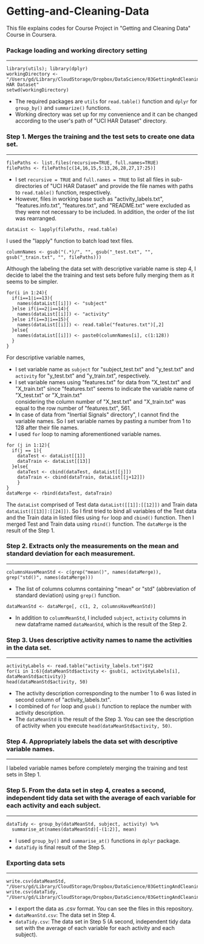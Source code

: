 # Getting-and-Cleaning-Data
This file explains codes for Course Project in "Getting and Cleaning Data" Course in Coursera.


### Package loading and working directory setting
-------------
```
library(utils); library(dplyr)
workingDirectory <- "/Users/gd/Library/CloudStorage/Dropbox/DataScience/03GettingAndCleaningData/Course/UCI HAR Dataset"
setwd(workingDirectory)
```
* The required packages are `utils` for `read.table()` function and `dplyr` for `group_by()` and `summarize()` functions.  
* Working directory was set up for my convenience and it can be changed according to the user's path of "UCI HAR Dataset" directory.

### Step 1. Merges the training and the test sets to create one data set.
-------------
```
filePaths <- list.files(recursive=TRUE, full.names=TRUE)
filePaths <- filePaths[c(14,16,15,5:13,26,28,27,17:25)]
```
* I set `recursive = TRUE` and `full.names = TRUE` to list all files in sub-directories of "UCI HAR Dataset" and provide the file names with paths to `read.table()` function, respectively. 
* However, files in working base such as "activity_labels.txt", "features.info.txt", "features.txt", and "README.txt" were excluded as they were not necessary to be included. In addition, the order of the list was rearranged.
```
dataList <- lapply(filePaths, read.table)
```
I used the "lapply" function to batch load text files.
```
columnNames <- gsub("(.*)/", "", gsub("_test.txt", "", gsub("_train.txt", "", filePaths)))
```
Although the labeling the data set with descriptive variable name is step 4, 
I decide to label the the training and test sets before fully merging them as it seems to be simpler.
```
for(i in 1:24){
  if(i==1|i==13){
    names(dataList[[i]]) <- "subject"
  }else if(i==2|i==14){
    names(dataList[[i]]) <- "activity"
  }else if(i==3|i==15){
    names(dataList[[i]]) <- read.table("features.txt")[,2]
  }else{
    names(dataList[[i]]) <- paste0(columnNames[i], c(1:128))
  }
}
```
For descriptive variable names,  
* I set variable name as `subject` for "subject_test.txt" and "y_test.txt" and `activity` for "y_test.txt" and "y_train.txt", respectively. 
* I set variable names using "features.txt" for data from "X_test.txt" and "X_train.txt" 
since "features.txt" seems to indicate the variable name of "X_test.txt" or "X_train.txt"  
considering the column number of "X_test.txt" and "X_train.txt" was equal to the row number of "features.txt", 561.  
* In case of data from "Inertial Signals" directory", I cannot find the variable names. So I set variable names by pasting a number from 1 to 128 after their file names.  
* I used `for` loop to naming aforementioned variable names.

```
for (j in 1:12){
  if(j == 1){
    dataTest <- dataList[[1]] 
    dataTrain <- dataList[[13]]
  }else{
    dataTest <- cbind(dataTest, dataList[[j]]) 
    dataTrain <- cbind(dataTrain, dataList[[j+12]])
    }
}
dataMerge <- rbind(dataTest, dataTrain)
```
The `dataList` comprised of Test data `dataList([[1]]:[[12]])` and Train data `dataList([[13]]:[[24]])`.
So I first tried to bind all variables of the Test data and the Train data in listed files using `for` loop and `cbind()` function.
Then I merged Test and Train data using `rbind()` function. The `dataMerge` is the result of the Step 1.

### Step 2. Extracts only the measurements on the mean and standard deviation for each measurement.
-------------
```
columnsHaveMeanStd <- c(grep("mean()", names(dataMerge)), grep("std()", names(dataMerge)))
```
* The list of columns columns containing "mean" or "std" (abbreviation of standard deviation) using `grep()` function.
```
dataMeanStd <- dataMerge[, c(1, 2, columnsHaveMeanStd)] 
```
* In addition to `columnMeanStd`, I included `subject`, `activity` columns in new dataframe named `dataMeanStd`, which is the result of the Step 2.

### Step 3. Uses descriptive activity names to name the activities in the data set.
-------------
```
activityLabels <- read.table("activity_labels.txt")$V2
for(i in 1:6){dataMeanStd$activity <- gsub(i, activityLabels[i], dataMeanStd$activity)}
head(dataMeanStd$activity, 50)
```
* The activity description corresponding to the number 1 to 6 was listed in second column of "activity_labels.txt".
* I combined of `for` loop and `gsub()` function to replace the number with activity description.
* The `dataMeanStd` is the result of the Step 3. You can see the description of activity when you execute `head(dataMeanStd$activity, 50)`.

### Step 4. Appropriately labels the data set with descriptive variable names.
-------------
I labeled variable names before completely merging the training and test sets in Step 1.

### Step 5. From the data set in step 4, creates a second, independent tidy data set with the average of each variable for each activity and each subject.
-------------
```
dataTidy <- group_by(dataMeanStd, subject, activity) %>%
  summarise_at(names(dataMeanStd)[-(1:2)], mean)
```
* I used `group_by()` and `summarise_at()` functions in `dplyr` package.
* `dataTidy` is final result of the Step 5.

### Exporting data sets
-------------
```
write.csv(dataMeanStd, "/Users/gd/Library/CloudStorage/Dropbox/DataScience/03GettingAndCleaningData/Course/dataMeanStd.csv")
write.csv(dataTidy, "/Users/gd/Library/CloudStorage/Dropbox/DataScience/03GettingAndCleaningData/Course/dataTidy.csv")
```
* I export the data as .csv format. You can see the files in this repository.  
* `dataMeanStd.csv`: The data set in Step 4.  
* `dataTidy.csv`: The data set in Step 5 (A second, independent tidy data set with the average of each variable for each activity and each subject).

